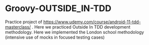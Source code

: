 # Groovy-OUTSIDE_IN-TDD
Practice project of https://www.udemy.com/course/android-11-tdd-masterclass/ . Here we practiced Outside In TDD development methodology.
Here we implemented the London school methodology (intensive use of mocks in focused testing cases)